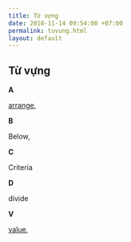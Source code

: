 ```yaml
---
title: Từ vựng
date: 2018-11-14 09:54:00 +07:00
permalink: tuvung.html
layout: default
---
```


## Từ vựng

**A**

[arrange](arrange.html), 

**B**

Below, 

**C**

Criteria

**D**

divide

**V**

[value](value.html), 